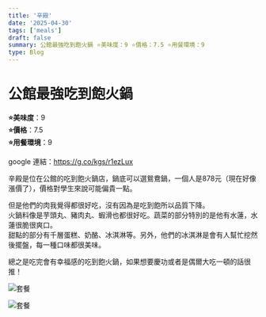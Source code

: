 ```yaml
---
title: '辛殿'
date: '2025-04-30'
tags: ['meals']
draft: false
summary: 公館最強吃到飽火鍋 ⭐️美味度：9 ⭐️價格：7.5 ⭐️用餐環境：9
type: Blog
---
```


# 公館最強吃到飽火鍋

**⭐️美味度**：9  
**⭐️價格**：7.5  
**⭐️用餐環境**：9

google 連結：https://g.co/kgs/r1ezLux

辛殿是位在公館的吃到飽火鍋店，鍋底可以選鴛鴦鍋，一個人是878元（現在好像漲價了），價格對學生來說可能偏貴一點。

但是他們的肉我覺得都很好吃，沒有因為是吃到飽所以品質下降。  
火鍋料像是芋頭丸、豬肉丸、蝦滑也都很好吃。蔬菜的部分特別的是他有水蓮，水蓮很脆很爽口。  
甜點的部分有千層蛋糕、奶酪、冰淇淋等。另外，他們的冰淇淋是會有人幫忙挖然後擺盤，每一種口味都很美味。

總之是吃完會有幸福感的吃到飽火鍋，如果想要慶功或者是偶爾大吃一頓的話很推！

![套餐](/static/images/meal2-2.png)

![套餐](/static/images/meal2-1.png)
